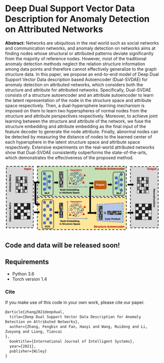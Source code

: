 # Deep Dual Support Vector Data Description for Anomaly Detection on Attributed Networks


**Abstract:** Networks are ubiquitous in the real world such as social networks and communication networks, and anomaly detection on networks aims at finding nodes whose structural or attributed patterns deviate significantly from the majority of reference nodes. However, most of the traditional anomaly detection methods neglect the relation structure information among data points and therefore cannot effectively generalize to the graph structure data. In this paper, we propose an end-to-end model of Deep Dual Support Vector Data description based Autoencoder (Dual-SVDAE) for anomaly detection on attributed networks, which considers both the structure and attribute for attributed networks. Specifically, Dual-SVDAE consists of a structure autoencoder and an attribute autoencoder to learn the latent representation of the node in the structure space and attribute space respectively. Then, a dual-hypersphere learning mechanism is imposed on them to learn two hyperspheres of normal nodes from the structure and attribute perspectives respectively. Moreover, to achieve joint learning between the structure and attribute of the network, we fuse the structure embedding and attribute embedding as the final input of the feature decoder to generate the node attribute. Finally, abnormal nodes can be detected by measuring the distance of nodes to the learned center of each hypersphere in the latent structure space and attribute space respectively. Extensive experiments on the real-world attributed networks show that Dual-SVDAE consistently outperforms the state-of-the-arts, which demonstrates the effectiveness of the proposed method.

![Dual-SVDAE](img/method.jpg)


## Code and data will be released soon!

## Requirements

* Python 3.6
* Torch version 1.4


### Cite
If you make use of this code in your own work, please cite our paper.
```
@article{zhang2021deepdual,
  title={Deep Dual Support Vector Data Description for Anomaly Detection on Attributed Networks},
  author={Zhang, Fengbin and Fan, Haoyi and Wang, Ruidong and Li, Zuoyong and Liang, Tiancai
},
  booktitle={International Journal of Intelligent Systems},
  year={2021},
  publisher={Wiley}
}
```